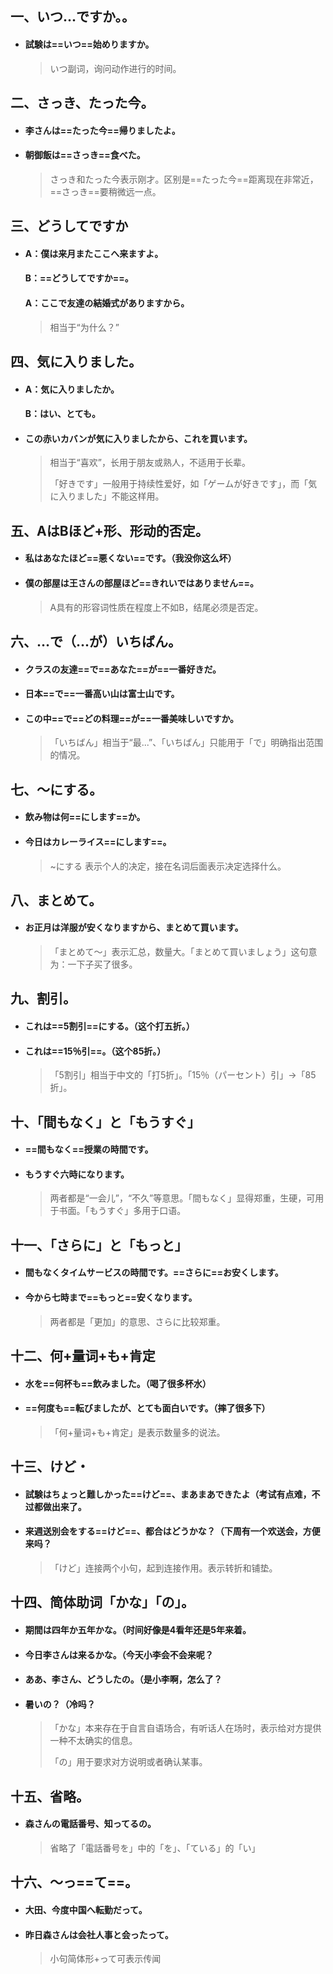 ## 一、いつ...ですか。。

 * ####  試験は==いつ==始めりますか。

   > いつ副词，询问动作进行的时间。

## 二、さっき、たった今。

- #### 李さんは==たった今==帰りましたよ。

- #### 朝御飯は==さっき==食べた。

  > さっき和たった今表示刚才。区别是==たった今==距离现在非常近，==さっき==要稍微远一点。

## 三、どうしてですか

- #### A：僕は来月またここへ来ますよ。

  #### B：==どうしてですか==。

  #### A：ここで友達の結婚式がありますから。

  > 相当于“为什么？”

## 四、気に入りました。

- #### A：気に入りましたか。

  #### B：はい、とても。

- #### この赤いカバンが気に入りましたから、これを買います。

  > 相当于“喜欢”，长用于朋友或熟人，不适用于长辈。
  >
  > 「好きです」一般用于持续性爱好，如「ゲームが好きです」，而「気に入りました」不能这样用。

## 五、AはBほど+形、形动的否定。

- #### 私はあなたほど==悪くない==です。（我没你这么坏）

- #### 僕の部屋は王さんの部屋ほど==きれいではありません==。

  > A具有的形容词性质在程度上不如B，结尾必须是否定。

## 六、…で（...が）いちばん。

- #### クラスの友達==で==あなた==が==一番好きだ。

- #### 日本==で==一番高い山は富士山です。

- #### この中==で==どの料理==が==一番美味しいですか。

  > 「いちばん」相当于“最...”、「いちばん」只能用于「で」明确指出范围的情况。

## 七、～にする。

- #### 飲み物は何==にします==か。

- #### 今日はカレーライス==にします==。

  > ~にする  表示个人的决定，接在名词后面表示决定选择什么。

## 八、まとめて。

 * ####  お正月は洋服が安くなりますから、まとめて買います。

   > 「まとめて～」表示汇总，数量大。「まとめて買いましょう」这句意为：一下子买了很多。

## 九、割引。

- #### これは==5割引==にする。（这个打五折。）

- #### これは==15％引==。（这个85折。）

  > 「5割引」相当于中文的「打5折」。「15％（パーセント）引」→「85折」。

## 十、「間もなく」と「もうすぐ」

- #### ==間もなく==授業の時間です。

- #### もうすぐ六時になります。

  > 两者都是“一会儿”，“不久”等意思。「間もなく」显得郑重，生硬，可用于书面。「もうすぐ」多用于口语。

## 十一、「さらに」と「もっと」

- #### 間もなくタイムサービスの時間です。==さらに==お安くします。

- #### 今から七時まで==もっと==安くなります。

  > 两者都是「更加」的意思、さらに比较郑重。

## 十二、何+量词+も+肯定

- #### 水を==何杯も==飲みました。（喝了很多杯水）

- #### ==何度も==転びましたが、とても面白いです。（摔了很多下）

  > 「何+量词+も+肯定」是表示数量多的说法。

## 十三、けど・

- #### 試験はちょっと難しかった==けど==、まあまあできたよ（考试有点难，不过都做出来了。

- #### 来週送別会をする==けど==、都合はどうかな？（下周有一个欢送会，方便来吗？

  > 「けど」连接两个小句，起到连接作用。表示转折和铺垫。

## 十四、简体助词「かな」「の」。

- #### 期間は四年か五年かな。（时间好像是4看年还是5年来着。

- #### 今日李さんは来るかな。（今天小李会不会来呢？

- #### ああ、李さん、どうしたの。（是小李啊，怎么了？

- #### 暑いの？（冷吗？

  > 「かな」本来存在于自言自语场合，有听话人在场时，表示给对方提供一种不太确实的信息。
  >
  > 「の」用于要求对方说明或者确认某事。

## 十五、省略。

- #### 森さんの電話番号、知ってるの。

  > 省略了「電話番号を」中的「を」、「ている」的「い」

## 十六、～っ==て==。

- #### 大田、今度中国へ転勤だって。

- #### 昨日森さんは会社人事と会ったって。

  > 小句简体形+って可表示传闻
